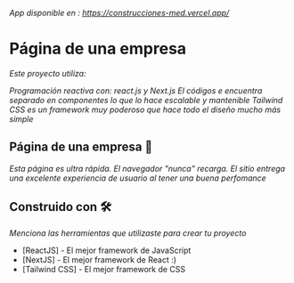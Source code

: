 _App disponible en : https://construcciones-med.vercel.app/_

# Página de una empresa

_Este proyecto utiliza:_

_Programación reactiva con: react.js y Next.js_
_El códigos e encuentra separado en componentes lo que lo hace escalable y mantenible_
_Tailwind CSS es un framework muy poderoso que hace todo el diseño mucho más simple_

## Página de una empresa 🚀

_Esta página es ultra rápida. El navegador "nunca" recarga. El sitio entrega una excelente experiencia de usuario al tener una buena perfomance_


## Construido con 🛠️

_Menciona las herramientas que utilizaste para crear tu proyecto_

* [ReactJS] - El mejor framework de JavaScript
* [NextJS] - El mejor framework de React :)
* [Tailwind CSS] - El mejor framework de CSS
